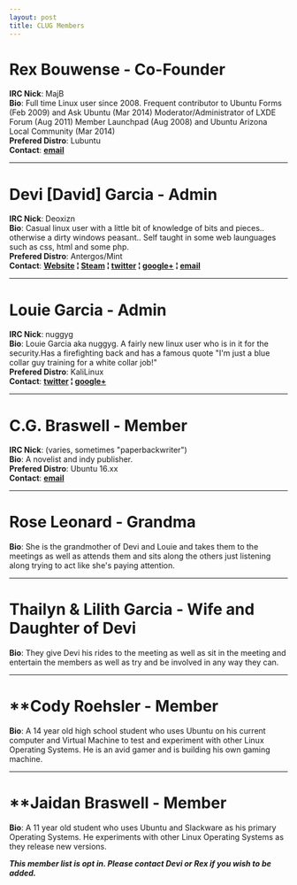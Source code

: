 ```yaml
---
layout: post
title: CLUG Members
---
```



# **Rex Bouwense** - Co-Founder  
**IRC Nick**:  MajB  
**Bio**: Full time Linux user since 2008\. Frequent contributor to Ubuntu Forms (Feb 2009) and Ask Ubuntu (Mar 2014) Moderator/Administrator of LXDE Forum (Aug 2011) Member Launchpad (Aug 2008) and Ubuntu Arizona Local Community (Mar 2014)  
**Prefered Distro**: Lubuntu  
**Contact**:   **[email](mailto:majb@azloco.com)**

- - -

# **Devi [David] Garcia** - Admin
**IRC Nick**:  Deoxizn  
**Bio**: Casual linux user with a little bit of knowledge of bits and pieces.. otherwise a dirty windows peasant.. Self taught in some web launguages such as css, html and some php.  
**Prefered Distro**: Antergos/Mint  
**Contact**:  **[Website](http://z0mbiexx.github.io) &brvbar; [Steam](https://steamcommunity.com/id/z0mbiexx) &brvbar; [twitter](https://twitter.com/z0mbiexx) &brvbar; [google+](https://plus.google.com/u/0/114554287269046116654 ) &brvbar; [email](mailto:asphyxiated.god@gmail.com)**

- - -

# **Louie Garcia** - Admin  
**IRC Nick**:  nuggyg  
**Bio**: Louie Garcia aka nuggyg. A fairly new linux user who is in it for the security.Has a firefighting back and has a famous quote "I'm just a blue collar guy training for a white collar job!"  
**Prefered Distro**: KaliLinux  
**Contact**:  **[twitter](https://twitter.com/nuggy_g) &brvbar; [google+](https://plus.google.com/u/0/107489447128690285761)**

- - -

# **C.G. Braswell** - Member  
**IRC Nick**:  (varies, sometimes "paperbackwriter")  
**Bio**: A novelist and indy publisher.  
**Prefered Distro**: Ubuntu 16.xx  
**Contact**:   **[email](mailto:chris.braswell@fusepowder.com)**

- - -

# **Rose Leonard** - Grandma  
**Bio**: She is the grandmother of Devi and Louie and takes them to the meetings as well as attends them and sits along the others just listening along trying to act like she's paying attention.

- - -


# **Thailyn & Lilith Garcia** - Wife and Daughter of Devi  
**Bio**: They give Devi his rides to the meeting as well as sit in the meeting and entertain the members as well as try and be involved in any way they can.

- - -

# **Cody Roehsler - Member
**Bio**:  A 14 year old high school student who uses Ubuntu on his current computer and Virtual Machine to test and experiment with other Linux Operating Systems.  He is an avid gamer and is building his own gaming machine.

- - -

# **Jaidan Braswell - Member
**Bio**:  A 11 year old student who uses Ubuntu and Slackware as his primary Operating Systems.  He experiments with other Linux Operating Systems as they release new versions.
 

_**This member list is opt in. Please contact Devi or Rex if you wish to be added.**_
